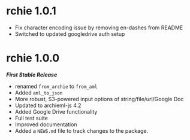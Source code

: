 # rchie 1.0.1

-  Fix character encoding issue by removing en-dashes from README
-  Switched to updated googledrive auth setup

# rchie 1.0.0

***First Stable Release***

* renamed `from_archie` to `from_aml`
* Added `aml_to_json`
* More robust, S3-powered input options of string/file/url/Google Doc
* Updated to archieml-js 4.2
* Added Google Drive functionality
* Full test suite
* Improved documentation
* Added a `NEWS.md` file to track changes to the package.
